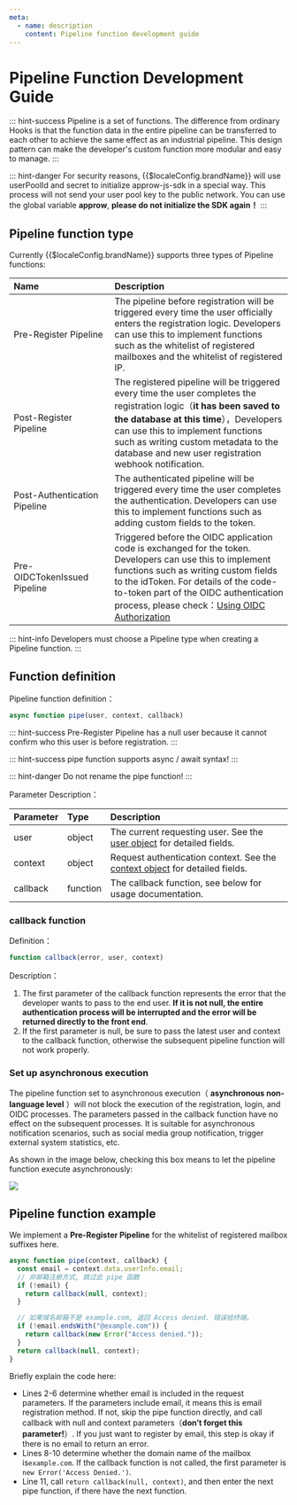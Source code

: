 ```yaml
---
meta:
  - name: description
    content: Pipeline function development guide
---
```


# Pipeline Function Development Guide

<LastUpdated/>


::: hint-success
Pipeline is a set of functions. The difference from ordinary Hooks is that the function data in the entire pipeline can be transferred to each other to achieve the same effect as an industrial pipeline. This design pattern can make the developer's custom function more modular and easy to manage.
:::

::: hint-danger
For security reasons, {{$localeConfig.brandName}} will use userPoolId and secret to initialize approw-js-sdk in a special way. This process will not send your user pool key to the public network. You can use the global variable **approw**, **please do not initialize the SDK again！**
:::

## Pipeline function type <a id="pipeline-type"></a>

Currently {{$localeConfig.brandName}} supports three types of Pipeline functions:

| Name                         | Description                                                                                                                                                                                                                               |
| :--------------------------- | :---------------------------------------------------------------------------------------------------------------------------------------------------------------------------------------------------------------------------------- |
| Pre-Register Pipeline <img width=300>       | The pipeline before registration will be triggered every time the user officially enters the registration logic. Developers can use this to implement functions such as the whitelist of registered mailboxes and the whitelist of registered IP.                                                                                                                         |
| Post-Register Pipeline       | The registered pipeline will be triggered every time the user completes the registration logic（**it has been saved to the database at this time**），Developers can use this to implement functions such as writing custom metadata to the database and new user registration webhook notification.                                                                       |
| Post-Authentication Pipeline | The authenticated pipeline will be triggered every time the user completes the authentication. Developers can use this to implement functions such as adding custom fields to the token.                                                                                                                                      |
| Pre-OIDCTokenIssued Pipeline | Triggered before the OIDC application code is exchanged for the token. Developers can use this to implement functions such as writing custom fields to the idToken. For details of the code-to-token part of the OIDC authentication process, please check：[Using OIDC Authorization](/federation/oidc/authorization-code/?step=2) |

::: hint-info
Developers must choose a Pipeline type when creating a Pipeline function.
:::

## Function definition <a id="definition"></a>

Pipeline function definition：

```js
async function pipe(user, context, callback)
```

::: hint-success
Pre-Register Pipeline has a null user because it cannot confirm who this user is before registration.
:::

::: hint-success
pipe function supports async / await syntax!
:::

::: hint-danger
Do not rename the pipe function!
:::

Parameter Description：

| Parameter     | Type     | Description                                                            |
| :------- | :------- | :--------------------------------------------------------------- |
| user     | object   | The current requesting user. See the [user object](user-object.md) for detailed fields.         |
| context  | object   | Request authentication context. See the [context object](context-object.md) for detailed fields. |
| callback | function | The callback function, see below for usage documentation.                                       |

### callback function <a id="callback"></a>

Definition：

```js
function callback(error, user, context)
```

Description：

1. The first parameter of the callback function represents the error that the developer wants to pass to the end user. **If it is not null, the entire authentication process will be interrupted and the error will be returned directly to the front end**.
2. If the first parameter is null, be sure to pass the latest user and context to the callback function, otherwise the subsequent pipeline function will not work properly.

### Set up asynchronous execution <a id="async"></a>

The pipeline function set to asynchronous execution（ **asynchronous non-language level** ）will not block the execution of the registration, login, and OIDC processes. The parameters passed in the callback function have no effect on the subsequent processes. It is suitable for asynchronous notification scenarios, such as social media group notification, trigger external system statistics, etc.

As shown in the image below, checking this box means to let the pipeline function execute asynchronously:

![](https://cdn.authing.cn/blog/20200927195654.png)

## Pipeline function example <a id="demo"></a>

We implement a **Pre-Register Pipeline** for the whitelist of registered mailbox suffixes here.

```js
async function pipe(context, callback) {
  const email = context.data.userInfo.email;
  // 非邮箱注册方式, 跳过此 pipe 函数
  if (!email) {
    return callback(null, context);
  }

  // 如果域名邮箱不是 example.com, 返回 Access denied. 错误给终端。
  if (!email.endsWith("@example.com")) {
    return callback(new Error("Access denied."));
  }
  return callback(null, context);
}
```

Briefly explain the code here:

- Lines 2-6 determine whether email is included in the request parameters. If the parameters include email, it means this is email registration method. If not, skip the pipe function directly, and call callback with null and context parameters（**don’t forget this parameter!**）. If you just want to register by email, this step is okay if there is no email to return an error.
- Lines 8-10 determine whether the domain name of the mailbox is`example.com`. If the callback function is not called, the first parameter is `new Error('Access Denied.')`.
- Line 11, call `return callback(null, context)`, and then enter the next pipe function, if there have the next function.
